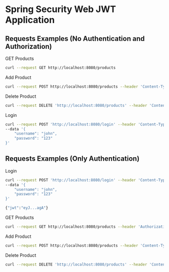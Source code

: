 # Spring Security Web JWT Application

## Requests Examples (No Authentication and Authorization)

GET Products
```bash
curl --request GET http://localhost:8080/products
```

Add Product
```bash
curl --request POST http://localhost:8080/products --header 'Content-Type: text/plain' --data 'product4'
```

Delete Product
```bash
curl --request DELETE 'http://localhost:8080/products' --header 'Content-Type: text/plain' --data 'product4'
```

Login
```bash
curl --request POST 'http://localhost:8080/login' --header 'Content-Type: application/json' \
--data '{
    "username": "john",
    "password": "123"
}'
```


## Requests Examples (Only Authentication)

Login
```bash
curl --request POST 'http://localhost:8080/login' --header 'Content-Type: application/json' \
--data '{
    "username": "john",
    "password": "123"
}'

{"jwt":"eyJ...agA"}
```

GET Products
```bash
curl --request GET http://localhost:8080/products --header 'Authorization: Bearer ${jwt}'
```

Add Product
```bash
curl --request POST http://localhost:8080/products --header 'Content-Type: text/plain'  --header 'Authorization: Bearer ${jwt}' --data 'product4'
```

Delete Product
```bash
curl --request DELETE 'http://localhost:8080/products' --header 'Content-Type: text/plain'  --header 'Authorization: Bearer ${jwt}' --data 'product4'
```
